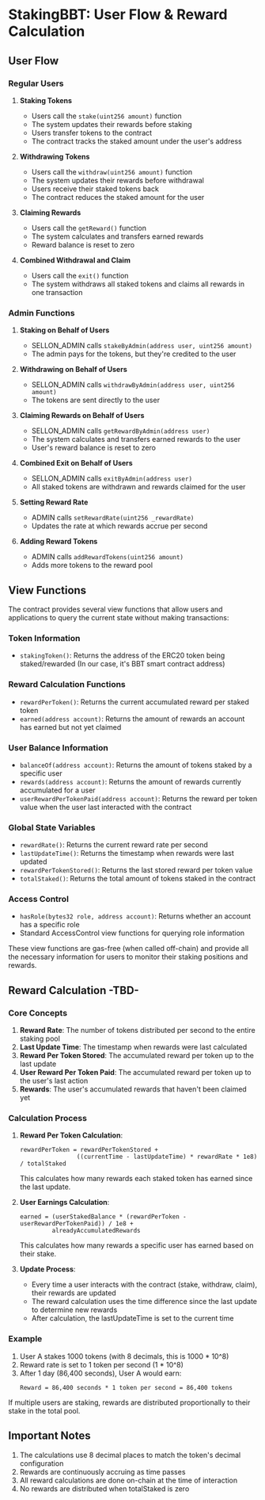 # StakingBBT: User Flow & Reward Calculation

## User Flow

### Regular Users

1. **Staking Tokens**
   - Users call the `stake(uint256 amount)` function
   - The system updates their rewards before staking
   - Users transfer tokens to the contract
   - The contract tracks the staked amount under the user's address

2. **Withdrawing Tokens**
   - Users call the `withdraw(uint256 amount)` function
   - The system updates their rewards before withdrawal
   - Users receive their staked tokens back
   - The contract reduces the staked amount for the user

3. **Claiming Rewards**
   - Users call the `getReward()` function
   - The system calculates and transfers earned rewards
   - Reward balance is reset to zero

4. **Combined Withdrawal and Claim**
   - Users call the `exit()` function
   - The system withdraws all staked tokens and claims all rewards in one transaction

### Admin Functions

1. **Staking on Behalf of Users**
   - SELLON_ADMIN calls `stakeByAdmin(address user, uint256 amount)`
   - The admin pays for the tokens, but they're credited to the user

2. **Withdrawing on Behalf of Users**
   - SELLON_ADMIN calls `withdrawByAdmin(address user, uint256 amount)`
   - The tokens are sent directly to the user

3. **Claiming Rewards on Behalf of Users**
   - SELLON_ADMIN calls `getRewardByAdmin(address user)`
   - The system calculates and transfers earned rewards to the user
   - User's reward balance is reset to zero

4. **Combined Exit on Behalf of Users**
   - SELLON_ADMIN calls `exitByAdmin(address user)`
   - All staked tokens are withdrawn and rewards claimed for the user

5. **Setting Reward Rate**
   - ADMIN calls `setRewardRate(uint256 _rewardRate)`
   - Updates the rate at which rewards accrue per second

6. **Adding Reward Tokens**
   - ADMIN calls `addRewardTokens(uint256 amount)`
   - Adds more tokens to the reward pool

## View Functions

The contract provides several view functions that allow users and applications to query the current state without making transactions:

### Token Information
- `stakingToken()`: Returns the address of the ERC20 token being staked/rewarded (In our case, it's BBT smart contract address)

### Reward Calculation Functions
- `rewardPerToken()`: Returns the current accumulated reward per staked token
- `earned(address account)`: Returns the amount of rewards an account has earned but not yet claimed

### User Balance Information
- `balanceOf(address account)`: Returns the amount of tokens staked by a specific user
- `rewards(address account)`: Returns the amount of rewards currently accumulated for a user
- `userRewardPerTokenPaid(address account)`: Returns the reward per token value when the user last interacted with the contract

### Global State Variables
- `rewardRate()`: Returns the current reward rate per second
- `lastUpdateTime()`: Returns the timestamp when rewards were last updated
- `rewardPerTokenStored()`: Returns the last stored reward per token value
- `totalStaked()`: Returns the total amount of tokens staked in the contract

### Access Control
- `hasRole(bytes32 role, address account)`: Returns whether an account has a specific role
- Standard AccessControl view functions for querying role information

These view functions are gas-free (when called off-chain) and provide all the necessary information for users to monitor their staking positions and rewards.


## Reward Calculation -TBD-

### Core Concepts

1. **Reward Rate**: The number of tokens distributed per second to the entire staking pool
2. **Last Update Time**: The timestamp when rewards were last calculated
3. **Reward Per Token Stored**: The accumulated reward per token up to the last update
4. **User Reward Per Token Paid**: The accumulated reward per token up to the user's last action
5. **Rewards**: The user's accumulated rewards that haven't been claimed yet

### Calculation Process

1. **Reward Per Token Calculation**:
   ```
   rewardPerToken = rewardPerTokenStored + 
                   ((currentTime - lastUpdateTime) * rewardRate * 1e8) / totalStaked
   ```
   This calculates how many rewards each staked token has earned since the last update.

2. **User Earnings Calculation**:
   ```
   earned = (userStakedBalance * (rewardPerToken - userRewardPerTokenPaid)) / 1e8 + 
            alreadyAccumulatedRewards
   ```
   This calculates how many rewards a specific user has earned based on their stake.

3. **Update Process**:
   - Every time a user interacts with the contract (stake, withdraw, claim), their rewards are updated
   - The reward calculation uses the time difference since the last update to determine new rewards
   - After calculation, the lastUpdateTime is set to the current time

### Example

1. User A stakes 1000 tokens (with 8 decimals, this is 1000 * 10^8)
2. Reward rate is set to 1 token per second (1 * 10^8)
3. After 1 day (86,400 seconds), User A would earn:
   ```
   Reward = 86,400 seconds * 1 token per second = 86,400 tokens
   ```

If multiple users are staking, rewards are distributed proportionally to their stake in the total pool.

## Important Notes

1. The calculations use 8 decimal places to match the token's decimal configuration
2. Rewards are continuously accruing as time passes
3. All reward calculations are done on-chain at the time of interaction
4. No rewards are distributed when totalStaked is zero
